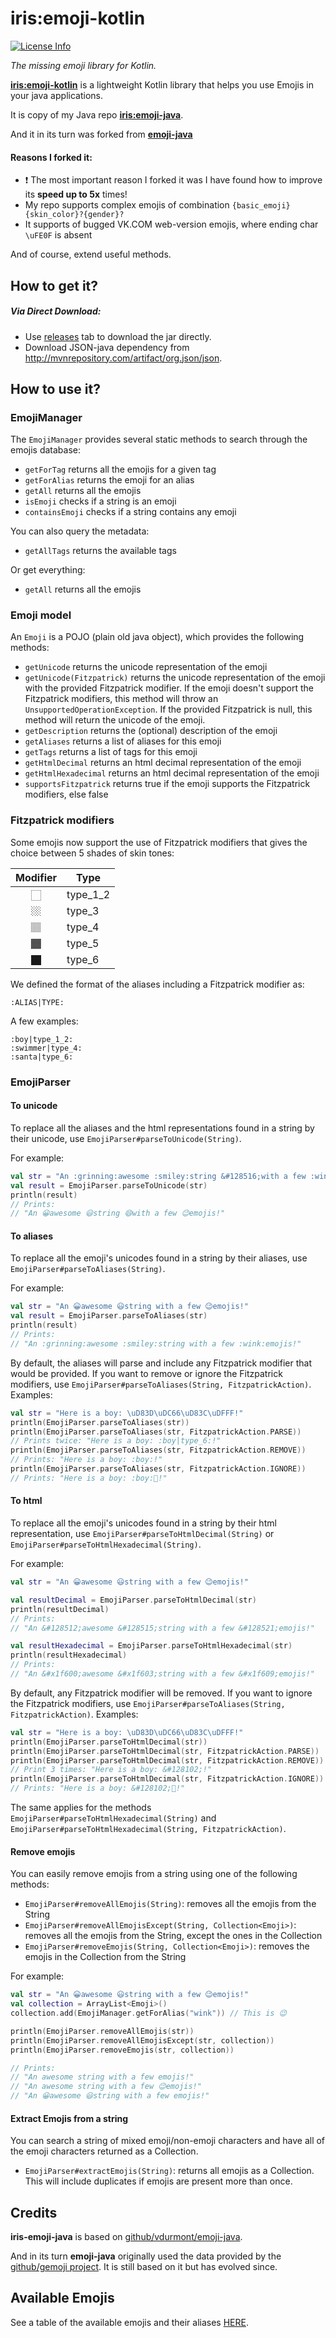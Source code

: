 # iris:emoji-kotlin

[![License Info](http://img.shields.io/badge/license-The%20MIT%20License-brightgreen.svg)](https://github.com/vdurmont/emoji-java/blob/master/LICENSE.md)

_The missing emoji library for Kotlin._

**[iris:emoji-kotlin](https://github.com/iris2iris/iris-emoji-kotlin)** is a lightweight Kotlin library that helps you use Emojis in your java applications.

It is copy of my Java repo **[iris:emoji-java](https://github.com/iris2iris/iris-emoji-java)**.

And it in its turn was forked from **[emoji-java](https://github.com/vdurmont/emoji-java)**

#### Reasons I forked it:

- ❗️ The most important reason I forked it was I have found how to improve its __speed up to 5x__ times!
- My repo supports complex emojis of combination `{basic_emoji}{skin_color}?{gender}?`
- It supports of bugged VK.COM web-version emojis, where ending char `\uFE0F` is absent

And of course, extend useful methods.  

## How to get it?

##### Via Direct Download:

- Use [releases](https://github.com/iris2iris/iris-emoji-kotlin/releases) tab to download the jar directly.
- Download JSON-java dependency from http://mvnrepository.com/artifact/org.json/json.

## How to use it?

### EmojiManager

The `EmojiManager` provides several static methods to search through the emojis database:

- `getForTag` returns all the emojis for a given tag
- `getForAlias` returns the emoji for an alias
- `getAll` returns all the emojis
- `isEmoji` checks if a string is an emoji
- `containsEmoji` checks if a string contains any emoji

You can also query the metadata:

- `getAllTags` returns the available tags

Or get everything:

- `getAll` returns all the emojis

### Emoji model

An `Emoji` is a POJO (plain old java object), which provides the following methods:

- `getUnicode` returns the unicode representation of the emoji
- `getUnicode(Fitzpatrick)` returns the unicode representation of the emoji with the provided Fitzpatrick modifier. If the emoji doesn't support the Fitzpatrick modifiers, this method will throw an `UnsupportedOperationException`. If the provided Fitzpatrick is null, this method will return the unicode of the emoji.
- `getDescription` returns the (optional) description of the emoji
- `getAliases` returns a list of aliases for this emoji
- `getTags` returns a list of tags for this emoji
- `getHtmlDecimal` returns an html decimal representation of the emoji
- `getHtmlHexadecimal` returns an html decimal representation of the emoji
- `supportsFitzpatrick` returns true if the emoji supports the Fitzpatrick modifiers, else false

### Fitzpatrick modifiers

Some emojis now support the use of Fitzpatrick modifiers that gives the choice between 5 shades of skin tones:

| Modifier | Type     |
| :------: | -------- |
|    🏻    | type_1_2 |
|    🏼    | type_3   |
|    🏽    | type_4   |
|    🏾    | type_5   |
|    🏿    | type_6   |

We defined the format of the aliases including a Fitzpatrick modifier as:

```
:ALIAS|TYPE:
```

A few examples:

```
:boy|type_1_2:
:swimmer|type_4:
:santa|type_6:
```

### EmojiParser

#### To unicode

To replace all the aliases and the html representations found in a string by their unicode, use `EmojiParser#parseToUnicode(String)`.

For example:

```kotlin
val str = "An :grinning:awesome :smiley:string &#128516;with a few :wink:emojis!"
val result = EmojiParser.parseToUnicode(str)
println(result)
// Prints:
// "An 😀awesome 😃string 😄with a few 😉emojis!"
```

#### To aliases

To replace all the emoji's unicodes found in a string by their aliases, use `EmojiParser#parseToAliases(String)`.

For example:

```kotlin
val str = "An 😀awesome 😃string with a few 😉emojis!"
val result = EmojiParser.parseToAliases(str)
println(result)
// Prints:
// "An :grinning:awesome :smiley:string with a few :wink:emojis!"
```

By default, the aliases will parse and include any Fitzpatrick modifier that would be provided. If you want to remove or ignore the Fitzpatrick modifiers, use `EmojiParser#parseToAliases(String, FitzpatrickAction)`. Examples:

```kotlin
val str = "Here is a boy: \uD83D\uDC66\uD83C\uDFFF!"
println(EmojiParser.parseToAliases(str))
println(EmojiParser.parseToAliases(str, FitzpatrickAction.PARSE))
// Prints twice: "Here is a boy: :boy|type_6:!"
println(EmojiParser.parseToAliases(str, FitzpatrickAction.REMOVE))
// Prints: "Here is a boy: :boy:!"
println(EmojiParser.parseToAliases(str, FitzpatrickAction.IGNORE))
// Prints: "Here is a boy: :boy:🏿!"
```

#### To html

To replace all the emoji's unicodes found in a string by their html representation, use `EmojiParser#parseToHtmlDecimal(String)` or `EmojiParser#parseToHtmlHexadecimal(String)`.

For example:

```kotlin
val str = "An 😀awesome 😃string with a few 😉emojis!"

val resultDecimal = EmojiParser.parseToHtmlDecimal(str)
println(resultDecimal)
// Prints:
// "An &#128512;awesome &#128515;string with a few &#128521;emojis!"

val resultHexadecimal = EmojiParser.parseToHtmlHexadecimal(str)
println(resultHexadecimal)
// Prints:
// "An &#x1f600;awesome &#x1f603;string with a few &#x1f609;emojis!"
```

By default, any Fitzpatrick modifier will be removed. If you want to ignore the Fitzpatrick modifiers, use `EmojiParser#parseToAliases(String, FitzpatrickAction)`. Examples:

```kotlin
val str = "Here is a boy: \uD83D\uDC66\uD83C\uDFFF!"
println(EmojiParser.parseToHtmlDecimal(str))
println(EmojiParser.parseToHtmlDecimal(str, FitzpatrickAction.PARSE))
println(EmojiParser.parseToHtmlDecimal(str, FitzpatrickAction.REMOVE))
// Print 3 times: "Here is a boy: &#128102;!"
println(EmojiParser.parseToHtmlDecimal(str, FitzpatrickAction.IGNORE))
// Prints: "Here is a boy: &#128102;🏿!"
```

The same applies for the methods `EmojiParser#parseToHtmlHexadecimal(String)` and `EmojiParser#parseToHtmlHexadecimal(String, FitzpatrickAction)`.

#### Remove emojis

You can easily remove emojis from a string using one of the following methods:

- `EmojiParser#removeAllEmojis(String)`: removes all the emojis from the String
- `EmojiParser#removeAllEmojisExcept(String, Collection<Emoji>)`: removes all the emojis from the String, except the ones in the Collection
- `EmojiParser#removeEmojis(String, Collection<Emoji>)`: removes the emojis in the Collection from the String

For example:

```kotlin
val str = "An 😀awesome 😃string with a few 😉emojis!"
val collection = ArrayList<Emoji>()
collection.add(EmojiManager.getForAlias("wink")) // This is 😉

println(EmojiParser.removeAllEmojis(str))
println(EmojiParser.removeAllEmojisExcept(str, collection))
println(EmojiParser.removeEmojis(str, collection))

// Prints:
// "An awesome string with a few emojis!"
// "An awesome string with a few 😉emojis!"
// "An 😀awesome 😃string with a few emojis!"
```

#### Extract Emojis from a string

You can search a string of mixed emoji/non-emoji characters and have all of the emoji characters returned as a Collection.

- `EmojiParser#extractEmojis(String)`: returns all emojis as a Collection. This will include duplicates if emojis are present more than once.

## Credits

**iris-emoji-java** is based on [github/vdurmont/emoji-java](https://github.com/vdurmont/emoji-java).

And in its turn **emoji-java** originally used the data provided by the [github/gemoji project](https://github.com/github/gemoji). It is still based on it but has evolved since.

## Available Emojis

See a table of the available emojis and their aliases [HERE](./EMOJIS.md).
